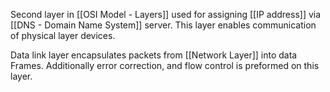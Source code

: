 Second layer in [[OSI Model - Layers]] used for assigning [[IP address]] via [[DNS - Domain Name System]] server.
This layer enables communication of physical layer devices.

Data link layer encapsulates packets from [[Network Layer]] into data Frames.
Additionally error correction, and flow control is preformed on this layer.


